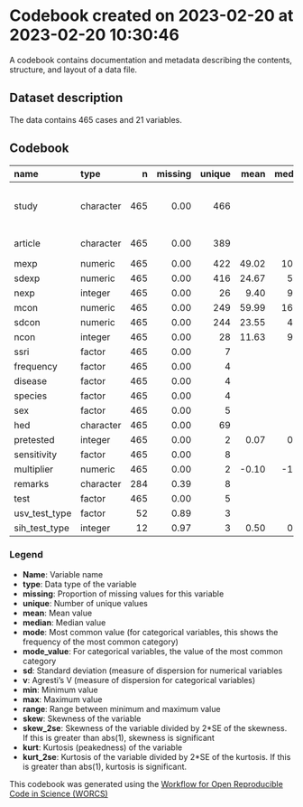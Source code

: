 Codebook created on 2023-02-20 at 2023-02-20 10:30:46
================

A codebook contains documentation and metadata describing the contents,
structure, and layout of a data file.

## Dataset description

The data contains 465 cases and 21 variables.

## Codebook

| name          | type      |   n | missing | unique |  mean | median |   mode | mode_value                                                                      |     sd |    v |   min |     max |   range |  skew | skew_2se |   kurt | kurt_2se |
|:--------------|:----------|----:|--------:|-------:|------:|-------:|-------:|:--------------------------------------------------------------------------------|-------:|-----:|------:|--------:|--------:|------:|---------:|-------:|---------:|
| study         | character | 465 |    0.00 |    466 |       |        |   1.00 | Abd el Wahab 2018_Fluoxetine_20_Chronic \[daily, 14x\]\_Mouse_CUMS (4 wks)\_TOA |        | 1.00 |       |         |         |       |          |        |          |
| article       | character | 465 |    0.00 |    389 |       |        |   4.00 | Collins 2022 (PAR, 10 mg/kg)                                                    |        | 1.00 |       |         |         |       |          |        |          |
| mexp          | numeric   | 465 |    0.00 |    422 | 49.02 |  10.99 |  10.99 |                                                                                 | 140.12 |      |  0.00 | 1734.69 | 1734.69 |  7.52 |    33.20 |  75.67 |   167.43 |
| sdexp         | numeric   | 465 |    0.00 |    416 | 24.67 |   5.60 |   5.60 |                                                                                 |  57.44 |      |  0.00 |  494.88 |  494.88 |  4.09 |    18.05 |  19.59 |    43.35 |
| nexp          | integer   | 465 |    0.00 |     26 |  9.40 |   9.00 |   9.00 |                                                                                 |   5.57 |      |  3.00 |  101.00 |   98.00 | 10.12 |    44.68 | 155.87 |   344.87 |
| mcon          | numeric   | 465 |    0.00 |    249 | 59.99 |  16.20 |  16.20 |                                                                                 | 156.23 |      |  0.09 | 1836.73 | 1836.64 |  6.62 |    29.23 |  60.09 |   132.96 |
| sdcon         | numeric   | 465 |    0.00 |    244 | 23.55 |   4.50 |   4.50 |                                                                                 |  51.60 |      |  0.00 |  454.50 |  454.50 |  3.84 |    16.94 |  18.22 |    40.30 |
| ncon          | integer   | 465 |    0.00 |     28 | 11.63 |   9.00 |   9.00 |                                                                                 |  10.99 |      |  3.00 |  104.00 |  101.00 |  4.34 |    19.16 |  22.38 |    49.52 |
| ssri          | factor    | 465 |    0.00 |      7 |       |        | 211.00 | Fluoxetine                                                                      |        | 0.72 |       |         |         |       |          |        |          |
| frequency     | factor    | 465 |    0.00 |      4 |       |        | 338.00 | Acute                                                                           |        | 0.42 |       |         |         |       |          |        |          |
| disease       | factor    | 465 |    0.00 |      4 |       |        | 377.00 | Healthy                                                                         |        | 0.32 |       |         |         |       |          |        |          |
| species       | factor    | 465 |    0.00 |      4 |       |        | 279.00 | Mouse                                                                           |        | 0.50 |       |         |         |       |          |        |          |
| sex           | factor    | 465 |    0.00 |      5 |       |        | 372.00 | Male                                                                            |        | 0.34 |       |         |         |       |          |        |          |
| hed           | character | 465 |    0.00 |     69 |       |        |  73.00 | 0.81300813008130079                                                             |        | 0.94 |       |         |         |       |          |        |          |
| pretested     | integer   | 465 |    0.00 |      2 |  0.07 |   0.00 |   0.00 |                                                                                 |   0.25 |      |  0.00 |    1.00 |    1.00 |  3.46 |    15.29 |  10.02 |    22.16 |
| sensitivity   | factor    | 465 |    0.00 |      8 |       |        | 442.00 | None                                                                            |        | 0.10 |       |         |         |       |          |        |          |
| multiplier    | numeric   | 465 |    0.00 |      2 | -0.10 |  -1.00 |  -1.00 |                                                                                 |   1.00 |      | -1.00 |    1.00 |    2.00 |  0.20 |     0.89 |  -1.96 |    -4.34 |
| remarks       | character | 284 |    0.39 |      8 |       |        | 181.00 |                                                                                 |        | 0.64 |       |         |         |       |          |        |          |
| test          | factor    | 465 |    0.00 |      5 |       |        | 218.00 | EPM                                                                             |        | 0.61 |       |         |         |       |          |        |          |
| usv_test_type | factor    |  52 |    0.89 |      3 |       |        | 413.00 |                                                                                 |        | 0.49 |       |         |         |       |          |        |          |
| sih_test_type | integer   |  12 |    0.97 |      3 |  0.50 |   0.50 |   0.50 |                                                                                 |   0.52 |      |  0.00 |    1.00 |    1.00 |  0.00 |     0.00 |  -2.16 |    -0.88 |

### Legend

- **Name**: Variable name
- **type**: Data type of the variable
- **missing**: Proportion of missing values for this variable
- **unique**: Number of unique values
- **mean**: Mean value
- **median**: Median value
- **mode**: Most common value (for categorical variables, this shows the
  frequency of the most common category)
- **mode_value**: For categorical variables, the value of the most
  common category
- **sd**: Standard deviation (measure of dispersion for numerical
  variables
- **v**: Agresti’s V (measure of dispersion for categorical variables)
- **min**: Minimum value
- **max**: Maximum value
- **range**: Range between minimum and maximum value
- **skew**: Skewness of the variable
- **skew_2se**: Skewness of the variable divided by 2\*SE of the
  skewness. If this is greater than abs(1), skewness is significant
- **kurt**: Kurtosis (peakedness) of the variable
- **kurt_2se**: Kurtosis of the variable divided by 2\*SE of the
  kurtosis. If this is greater than abs(1), kurtosis is significant.

This codebook was generated using the [Workflow for Open Reproducible
Code in Science (WORCS)](https://osf.io/zcvbs/)
